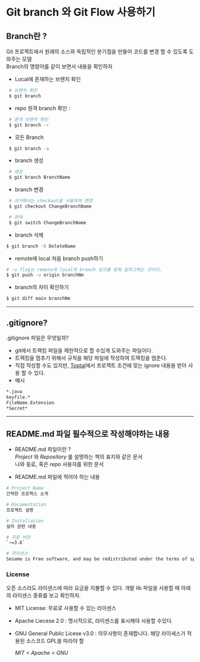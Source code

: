 # Git branch 와 Git Flow 사용하기

## Branch란 ?

Git 프로젝트에서 원래의 소스와 독립적인 분기점을 만들어 코드를 변경 할 수 있도록 도와주는 모델  
Branch의 명령어를 같이 보면서 내용을 확인하자

- Local에 존재하는 브랜치 확인

```bash
 # 브랜치 확인
 $ git branch
```

- repo 원격 branch 확인
  :

```bash
 # 원격 브랜치 확인
 $ git branch -r
```

- 모든 Branch

```bash
 $ git branch -a
```

- branch 생성

```bash
 # 생성
 $ git branch BranchName
```

- branch 변경

```bash
 # 과거에서는 checkout을 사용하여 변경
 $ git checkout ChangeBranchName

 # 현재
 $ git switch ChangeBranchName
```

- branch 삭제

```bash
$ git branch -D DeleteName
```

- remote에 local 처음 branch push하기

```bash
# -u flag는 remote와 local의 branch 싱크를 맞춰 달라고하는 것이다.
$ git push -u origin branchNm
```

- branch의 차이 확인하기

```bash
$ git diff main branchNm
```

---

## .gitignore?

.gitignore 파일은 무엇일까?

- git에서 트랙킹 파일을 제한적으로 할 수있게 도와주는 파일이다.
- 트랙킹을 멈추기 위해서 규칙을 해당 파일에 작성하여 트랙킹을 멈춘다.
- 직접 작성할 수도 있지만, [Toptal](https://www.toptal.com/developers/gitignore/)에서 프로젝트 조건에 맞는 ignore 내용을 받아 사용 할 수 있다.
- 예시

```bash
*.java
keyfile.*
FileName.Extension
*Secret*
```

---

## README.md 파일 필수적으로 작성해야하는 내용

- README.md 파일이란 ?  
  _Project_ 와 _Repository_ 를 설명하는 책의 표지와 같은 문서  
  나와 동료, 혹은 _repo_ 사용자를 위한 문서

- README.md 파일에 적어야 하는 내용

```bash
# Project Name
간략한 프로젝스 소개

# Documentation
프로젝트 설명

# Installation
설치 관련 내용

# 지원 버전
`>=3.6`

# 라이센스
Sesame is Free software, and may be redistributed under the terms of specified in the [LICENSE]() file
```

### License

오픈 소스라도 라이센스에 따라 요금을 지불할 수 있다. 개발 lib 파일을 사용할 때 아래의 라이센스 종류를 보고 확인하자.

- MIT License: 무료로 사용할 수 있는 라이센스
- Apache Liecese 2.0 : 명시적으로, 라이센스를 표시해야 사용할 수있다.
- GNU General Public Licese v3.0 : 의무사항이 존재합니다. 해당 라이세스가 적용된 소스코드 GPL을 따라야 함

  _MIT < Apache < GNU_

